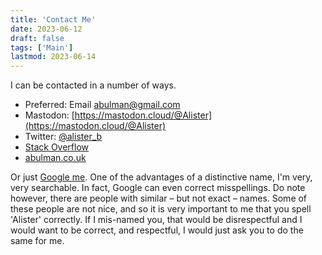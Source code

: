 ```yaml
---
title: 'Contact Me'
date: 2023-06-12
draft: false
tags: ['Main']
lastmod: 2023-06-14
---
```


I can be contacted in a number of ways.

* Preferred: Email [abulman@gmail.com](mailto:abulman@gmail.com)
* Mastodon: [https://mastodon.cloud/@Alister](https://mastodon.cloud/@Alister)
* Twitter: [@alister_b](https://twitter.com/alister_b)
* [Stack Overflow](https://stackoverflow.com/users/6216/alister-bulman)
* [abulman.co.uk](https://abulman.co.uk)

Or just [Google me](https://www.google.com/search?q=alister+bulman). One of the advantages of a distinctive name, I'm very, very searchable. In fact, Google can even correct misspellings. Do note however, there are people with similar – but not exact – names. Some of these people are not nice, and so it is very important to me that you spell 'Alister' correctly. If I mis-named you, that would be disrespectful and I would want to be correct, and respectful, I would just ask you to do the same for me.
